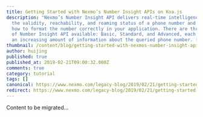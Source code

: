```yaml
---
title: Getting Started with Nexmo’s Number Insight APIs on Koa.js
description: "Nexmo’s Number Insight API delivers real-time intelligence about
  the validity, reachability, and roaming status of a phone number and tells you
  how to format the number correctly in your application. There are three levels
  of Number Insight API available: Basic, Standard, and Advanced, each returning
  an increasing amount of information about the queried phone number. […]"
thumbnail: /content/blog/getting-started-with-nexmos-number-insight-apis-on-koa-js-dr/Blog_Koa-js_NumberInsight_1200x600.png
author: huijing
published: true
published_at: 2019-02-21T09:00:32.000Z
comments: true
category: tutorial
tags: []
canonical: https://www.nexmo.com/legacy-blog/2019/02/21/getting-started-with-nexmos-number-insight-apis-on-koa-js-dr
redirect: https://www.nexmo.com/legacy-blog/2019/02/21/getting-started-with-nexmos-number-insight-apis-on-koa-js-dr
---
```


Content to be migrated...
